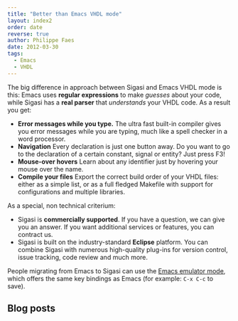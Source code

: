 ```yaml
---
title: "Better than Emacs VHDL mode"
layout: index2 
order: date
reverse: true
author: Philippe Faes
date: 2012-03-30
tags: 
  - Emacs
  - VHDL
---
```


The big difference in approach between Sigasi and Emacs VHDL mode is this:  Emacs uses **regular expressions** to make _guesses_ about your code, while Sigasi has a **real parser** that _understands_ your VHDL code. As a result you get:

* **Error messages while you type.** The ultra fast built-in compiler gives you error messages while you are typing, much like a spell checker in a word processor.
* **Navigation** Every declaration is just one button away. Do you want to go to the declaration of a certain constant, signal or entity? Just press F3!
* **Mouse-over hovers** Learn about any identifier just by hovering your mouse over the name.
* **Compile your files** Export the correct build order of your VHDL files: either as a simple list, or as a full fledged Makefile with support for configurations and multiple libraries.

As a special, non technical criterium:

* Sigasi is **commercially supported**. If you have a question, we can give you an answer. If you want additional services or features, you can contract us.
* Sigasi is built on the industry-standard **Eclipse** platform. You can combine Sigasi with numerous high-quality plug-ins for version control, issue tracking, code review and much more.

People migrating from Emacs to Sigasi can use the [Emacs emulator mode](/faq.html#Emacs), which offers the same key bindings as Emacs (for example: `C-x C-c` to save).

## Blog posts
